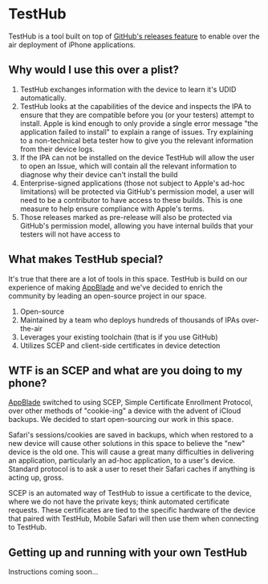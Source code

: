 TestHub
=======

TestHub is a tool built on top of [GitHub's releases feature](https://github.com/blog/1547-release-your-software) to enable over the air deployment of iPhone applications.

Why would I use this over a plist?
----------------------------------
1. TestHub exchanges information with the device to learn it's UDID automatically.
1. TestHub looks at the capabilities of the device and inspects the IPA to ensure that they are compatible before you (or your testers) attempt to install. Apple is kind enough to only provide a single error message "the application failed to install" to explain a range of issues. Try explaining to a non-technical beta tester how to give you the relevant information from their device logs.
1. If the IPA can not be installed on the device TestHub will allow the user to open an Issue, which will contain all the relevant information to diagnose why their device can't install the build
1. Enterprise-signed applications (those not subject to Apple's ad-hoc limitations) will be protected via GitHub's permission model, a user will need to be a contributor to have access to these builds. This is one measure to help ensure compliance with Apple's terms.
1. Those releases marked as pre-release will also be protected via GitHub's permission model, allowing you have internal builds that your testers will not have access to

What makes TestHub special?
---------------------------
It's true that there are a lot of tools in this space. TestHub is build on our experience of making [AppBlade](https://appblade.com) and we've decided to enrich the community by leading an open-source project in our space.

1. Open-source
1. Maintained by a team who deploys hundreds of thousands of IPAs over-the-air
1. Leverages your existing toolchain (that is if you use GitHub)
1. Utilizes SCEP and client-side certificates in device detection

WTF is an SCEP and what are you doing to my phone?
--------------------------------------------------
[AppBlade](https://appblade.com) switched to using SCEP, Simple Certificate Enrollment Protocol, over other methods of "cookie-ing" a device with the advent of iCloud backups. We decided to start open-sourcing our work in this space.

Safari's sessions/cookies are saved in backups, which when restored to a new device will cause other solutions in this space to believe the "new" device is the old one. This will cause a great many difficulties in delivering an application, particularly an ad-hoc application, to a user's device. Standard protocol is to ask a user to reset their Safari caches if anything is acting up, gross.

SCEP is an automated way of TestHub to issue a certificate to the device, where we do not have the private keys; think automated certificate requests. These certificates are tied to the specific hardware of the device that paired with TestHub, Mobile Safari will then use them when connecting to TestHub.

Getting up and running with your own TestHub
--------------------------------------------
Instructions coming soon...
